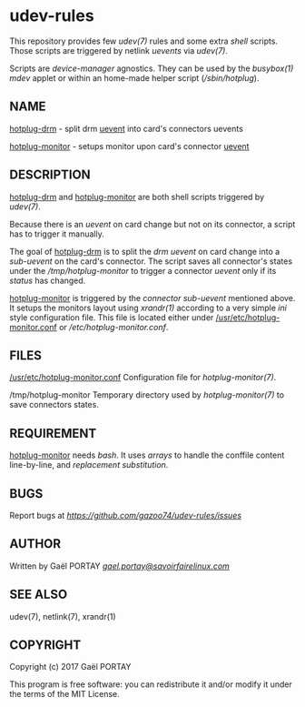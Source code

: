 # udev-rules

This repository provides few *udev(7)* rules and some extra *shell* scripts.
Those scripts are triggered by netlink *uevents* via *udev(7)*.

Scripts are *device-manager* agnostics. They can be used by the *busybox(1)*
*mdev* applet or within an home-made helper script (*/sbin/hotplug*).

## NAME

[hotplug-drm](hotplug-drm) - split drm [uevent](52-drm.rules#L15) into card's
connectors uevents

[hotplug-monitor](hotplug-monitor) - setups monitor upon card's connector
[uevent](53-drm-connector.rules#L7)

## DESCRIPTION

[hotplug-drm](hotplug-drm) and [hotplug-monitor](hotplug-monitor) are both
shell scripts triggered by *udev(7)*.

Because there is an *uevent* on card change but not on its connector, a script
has to trigger it manually.

The goal of [hotplug-drm](hotplug-drm#L29-L50) is to split the *drm uevent* on
card change into a *sub-uevent* on the card's connector. The script saves all
connector's states under the */tmp/hotplug-monitor* to trigger a connector
*uevent* only if its *status* has changed.

[hotplug-monitor](hotplug-monitor) is triggered by the *connector sub-uevent*
mentioned above. It setups the monitors layout using *xrandr(1)* according to a
very simple *ini* style configuration file. This file is located either under
[/usr/etc/hotplug-monitor.conf](hotplug-monitor.conf.sample) or
*/etc/hotplug-monitor.conf*.

## FILES

[/usr/etc/hotplug-monitor.conf](hotplug-monitor.conf.sample)
	Configuration file for *hotplug-monitor(7)*.

/tmp/hotplug-monitor
	Temporary directory used by *hotplug-monitor(7)* to save connectors
	states.

## REQUIREMENT

[hotplug-monitor](hotplug-monitor#L28-L52) needs *bash*. It uses _arrays_ to
handle the conffile content line-by-line, and _replacement substitution_.

## BUGS

Report bugs at *https://github.com/gazoo74/udev-rules/issues*

## AUTHOR

Written by Gaël PORTAY *gael.portay@savoirfairelinux.com*

## SEE ALSO

udev(7), netlink(7), xrandr(1)

## COPYRIGHT

Copyright (c) 2017 Gaël PORTAY

This program is free software: you can redistribute it and/or modify it under
the terms of the MIT License.
